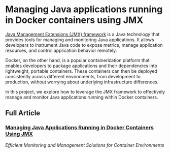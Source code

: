 # Managing Java applications running in Docker containers using JMX
[Java Management Extensions (JMX) framework](https://www.oracle.com/technetwork/java/javase/tech/javamanagement-140525.html) is a Java technology that provides tools for managing and monitoring Java applications. It allows developers to instrument Java code to expose metrics, manage application resources, and control application behavior remotely.

Docker, on the other hand, is a popular containerization platform that enables developers to package applications and their dependencies into lightweight, portable containers. These containers can then be deployed consistently across different environments, from development to production, without worrying about underlying infrastructure differences.

In this project, we explore how to leverage the JMX framework to effectively manage and monitor Java applications running within Docker containers.

## Full Article
### [Managing Java Applications Running in Docker Containers Using JMX](https://medium.com/itnext/managing-java-applications-running-in-docker-containers-using-jmx-ea0d9f08cb03)
_Efficient Monitoring and Management Solutions for Container Environments_
